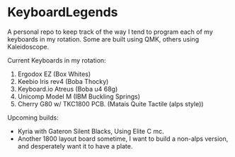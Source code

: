 # KeyboardLegends
A personal repo to keep track of the way I tend to program each of my keyboards in my rotation. Some are built using QMK, others using Kaleidoscope.



Current Keyboards in my rotation:
1. Ergodox EZ (Box Whites)
2. Keebio Iris rev4 (Boba Thocky)
3. Keyboard.io Atreus (Boba u4 68g)
4. Unicomp Model M (IBM Buckling Springs)
5. Cherry G80 w/ TKC1800 PCB. (Matais Quite Tactile (alps style))


Upcoming builds:
- Kyria with Gateron Silent Blacks, Using Elite C mc.
- Another 1800 layout board sometime, I want to build a non-alps version, and desperately want it to have a plate.
